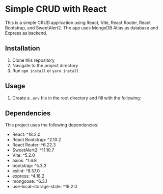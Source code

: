 # Simple CRUD with React

This is a simple CRUD application using React, Vite, React Router, React Bootstrap, and SweetAlert2. The app uses MongoDB Atlas as database and Express as backend.

## Installation

1. Clone this repository
2. Navigate to the project directory
3. Run `npm install` or `yarn install`

## Usage

1. Create a `.env` file in the root directory and fill with the following:

## Dependencies

This project uses the following dependencies:

- React: ^18.2.0
- React Bootstrap: ^2.10.2
- React Router: ^6.22.3
- SweetAlert2: ^11.10.7
- Vite: ^5.2.0
- axios: ^1.6.8
- bootstrap: ^5.3.3
- eslint: ^8.57.0
- express: ^4.18.2
- mongoose: ^6.3.1
- use-local-storage-state: ^19.2.0
